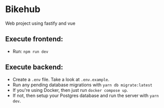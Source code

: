 # Bikehub

Web project using fastify and vue

## Execute frontend:

- Run: `npm run dev`

## Execute backend:

- Create a `.env` file. Take a look at `.env.example`.
- Run any pending database migrations with `yarn db migrate:latest`
- If you're using Docker, then just run `docker compose up`.
- If not, then setup your Postgres database and run the server with `yarn dev`.
